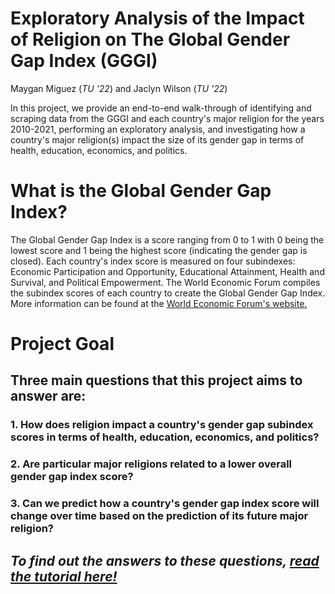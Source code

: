 # Exploratory Analysis of the Impact of Religion on The Global Gender Gap Index (GGGI)
          
Maygan Miguez (*TU '22*) and Jaclyn Wilson (*TU '22*)

In this project, we provide an end-to-end walk-through of identifying and scraping data from the GGGI and each country's major religion for the years 2010-2021, performing an exploratory analysis, and investigating how a country's major religion(s) impact the size of its gender gap in terms of health, education, economics, and politics. 
      
# What is the Global Gender Gap Index?         
The Global Gender Gap Index is a score ranging from 0 to 1 with 0 being the lowest score and 1 being the highest score (indicating the gender gap is closed). Each country's index score is measured on four subindexes: Economic Participation and Opportunity, Educational Attainment, Health and Survival, and Political Empowerment. The World Economic Forum compiles the subindex scores of each country to create the Global Gender Gap Index. More information can be found at the [World Economic Forum's website.](https://www.weforum.org/)      
     
# Project Goal     
## Three main questions that this project aims to answer are:

### **1. How does religion impact a country's gender gap subindex scores in terms of health, education, economics, and politics?**
      
### **2. Are particular major religions related to a lower overall gender gap index score?**
       
### **3. Can we predict how a country's gender gap index score will change over time based on the prediction of its future major religion?**
      
          
## *To find out the answers to these questions, [read the tutorial here!](https://mmiguez1.github.io/gggi_data_analysis/)*
       
